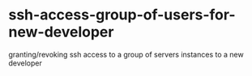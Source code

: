 # ssh-access-group-of-users-for-new-developer
granting/revoking ssh access to a group of servers instances to a new developer
